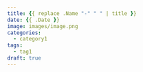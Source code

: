 ```yaml
---
title: {{ replace .Name "-" " " | title }}
date: {{ .Date }}
image: images/image.png
categories:
  - category1
tags:
  - tag1
draft: true
---
```


